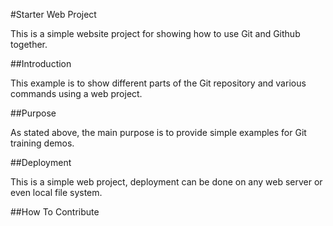 #Starter Web Project

This is a simple website project for showing how to use Git and Github together.

##Introduction

This example is to show different parts of the Git repository and various commands using a web project.

##Purpose

As stated above, the main purpose is to provide simple examples for Git training demos.

##Deployment

This is a simple web project, deployment can be done on any web server or even local file system.

##How To Contribute